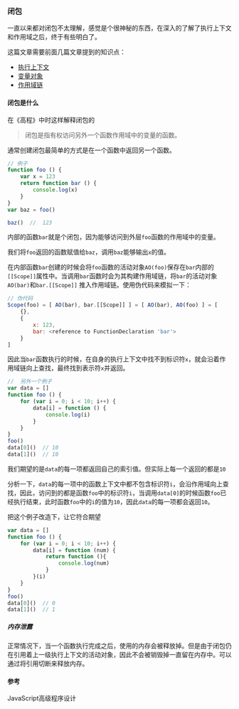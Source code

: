 ### 闭包

一直以来都对闭包不太理解，感觉是个很神秘的东西，在深入的了解了执行上下文和作用域之后，终于有些明白了。

这篇文章需要前面几篇文章提到的知识点：

* [执行上下文](https://github.com/mt51/mt51/issues/3)
* [变量对象](https://github.com/mt51/mt51/issues/5)
* [作用域链](https://github.com/mt51/mt51/issues/6)

#### 闭包是什么

在《高程》中时这样解释闭包的

> 闭包是指有权访问另外一个函数作用域中的变量的函数。

通常创建闭包最简单的方式是在一个函数中返回另一个函数。

```js
// 例子
function foo () {
    var x = 123
    return function bar () {
        console.log(x)
    }
}
var baz = foo()

baz()  //  123
```

内部的函数`bar`就是个闭包，因为能够访问到外层`foo`函数的作用域中的变量。

我们将`foo`返回的函数赋值给`baz`，调用`baz`能够输出`x`的值。

在内部函数`bar`创建的时候会将`foo`函数的活动对象`AO(foo)`保存在`bar`内部的`[[Scope]]`属性中。当调用`bar`函数时会为其构建作用域链，将`bar`的活动对象`AO(bar)`和`bar.[[Scope]]` 推入作用域链。使用伪代码来模拟一下：

```js
// 伪代码
Scope(foo) = [ AO(bar), bar.[[Scope]] ] = [ AO(bar), AO(foo) ] = [
    {},
    {
        x: 123,
        bar: <reference to FunctionDeclaration 'bar'>
    }
]
```

因此当`bar`函数执行的时候，在自身的执行上下文中找不到标识符`x`，就会沿着作用域链向上查找，最终找到表示符`x`并返回。

```js
//  另外一个例子
var data = []
function foo () {
    for (var i = 0; i < 10; i++) {
        data[i] = function () {
            console.log(i)
        }
    }
}
foo()
data[0]()  // 10
data[1]()  // 10
```

我们期望的是`data`的每一项都返回自己的索引值。但实际上每一个返回的都是`10`

分析一下，`data`的每一项中的函数上下文中都不包含标识符`i`，会沿作用域向上查找，因此，访问到的都是函数`foo`中的标识符`i`，当调用`data[0]`的时候函数`foo`已经执行结束，此时函数`foo`中的`i`的值为`10`，因此`data`的每一项都会返回`10`。

把这个例子改造下，让它符合期望

```js
var data = []
function foo () {
    for (var i = 0; i < 10; i++) {
        data[i] = function (num) {
            return function (){
                console.log(num)
            }
        }(i)
    }
}
foo()
data[0]()  // 0
data[1]()  // 1
```



##### 内存泄露

正常情况下，当一个函数执行完成之后，使用的内存会被释放掉。但是由于闭包仍在引用着上一级执行上下文的活动对象，因此不会被销毁掉一直留在内存中。可以通过将引用切断来释放内存。

#### 参考

JavaScript高级程序设计